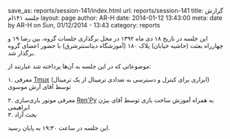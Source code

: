 save_as: reports/session-141/index.html
url: reports/session-141
title: گزارش جلسه ۱۴۱ام
layout: page
author: AR-H
date: 2014-01-12 13:43:00
meta: date by AR-H on Sun, 01/12/2014 - 13:43
category: reports

این جلسه در تاریخ ۱۸ دی ماه ۱۳۹۲ در محل برگذاری جلسات گروه، بین رضا ۱۹ و
چهارراه بعثت (حاشیه خیابان) پلاک ۱۸۰ (آموزشگاه دیتاسنترشرق) با حضور اعضای گروه
برگذار شد.


<!--more-->



موضوعاتی که در این جلسه به آن‌ها پرداخته شد عبارتند از:

۱. معرفی [Tmux](http://tmux.sourceforge.net/) (ابزاری برای کنترل و دسترسی به
تعدادی ترمینال از یک ترمینال) توسط آقای آرش موسوی

۲. معرفی موتور بازی‌سازی [Ren'Py](http://www.renpy.org/) به همراه آموزش ساخت
بازی توسط آقای بیژن ابراهیمی  
۳. بحث آزاد

این جلسه در ساعت ۱۹:۳۰ به پایان رسید.  
